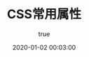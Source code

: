 ---
pageComponent:
  name: Catalogue
  data:
    path: 100203.CSS常用属性
    imgUrl: /img/01.png
    description: k8S
title: CSS常用属性
date: 2020-01-02 00:03:00
permalink: /css/attr/
sidebar: false
article: false
comment: false
editLink: false
author:
  name: xiaoliuxuesheng
  link: https://github.com/xiaoliuxuesheng
---